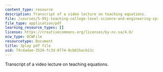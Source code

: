 ```yaml
---
content_type: resource
description: Transcript of a video lecture on teaching equations.
file: /courses/5-95j-teaching-college-level-science-and-engineering-spring-2009/74cdadae3528fc3d07748cb81bacb11c_gyboshu425k.pdf
file_type: application/pdf
learning_resource_types: []
license: https://creativecommons.org/licenses/by-nc-sa/4.0/
ocw_type: OCWFile
resourcetype: Document
title: 3play pdf file
uid: 74cdadae-3528-fc3d-0774-8cb81bacb11c
---
```

Transcript of a video lecture on teaching equations.